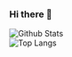 ### Hi there 👋

<p align=center>
  
![Github Stats](https://github-readme-stats.vercel.app/api?username=sehee0207&show_icons=true)<br/>
![Top Langs](https://github-readme-stats.vercel.app/api/top-langs/?username=simjoonttmd)

<!--
**sehee0207/sehee0207** is a ✨ _special_ ✨ repository because its `README.md` (this file) appears on your GitHub profile.

Here are some ideas to get you started:

- 🔭 I’m currently working on ...
- 🌱 I’m currently learning ...
- 👯 I’m looking to collaborate on ...
- 🤔 I’m looking for help with ...
- 💬 Ask me about ...
- 📫 How to reach me: ...
- 😄 Pronouns: ...
- ⚡ Fun fact: ...
-->
